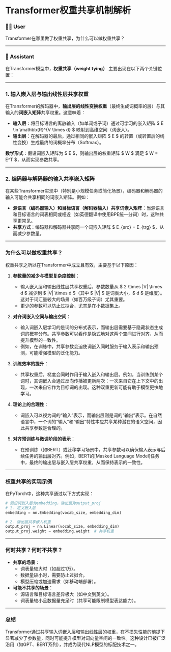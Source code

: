 # Transformer权重共享机制解析

### 🧑‍💻 User

Transformer在哪里做了权重共享，为什么可以做权重共享？

---

### 🤖 Assistant

在Transformer模型中，**权重共享（weight tying）** 主要出现在以下两个关键位置：

---

### 1. **输入嵌入层与输出线性层共享权重**
在Transformer的解码器中，**输出层的线性变换权重**（最终生成词概率的层）与其输入的**词嵌入矩阵**共享权重。这意味着：
- **输入层**：将目标语言的离散输入（如单词或子词）通过可学习的嵌入矩阵 $ E \in \mathbb{R}^{V \times d} $ 映射到高维空间（词嵌入）。
- **输出层**：在解码器的最后，通过相同的嵌入矩阵 $ E $ 的转置（或转置后的线性变换）生成最终的词概率分布（Softmax）。

**数学形式**：假设词嵌入矩阵为 $ E $，则输出层的权重矩阵 $ W $ 满足 $ W = E^T $，从而实现参数共享。

---

### 2. **编码器与解码器的输入共享嵌入矩阵**
在某些Transformer实现中（特别是小规模任务或简化场景），编码器和解码器的输入可能会共享相同的词嵌入矩阵。例如：
- **源语言（编码器输入）和目标语言（解码器输入）共享词嵌入矩阵**：当源语言和目标语言的词表相同或相近（如英德翻译中使用BPE统一分词）时，这种共享更常见。
- **共享方式**：编码器和解码器共享同一个词嵌入矩阵 $ E_{src} = E_{trg} $，从而减少参数量。

---

### **为什么可以做权重共享？**
权重共享之所以在Transformer中成立且有效，主要基于以下原因：

1. **参数量的减少与模型复杂度控制**：
   - 输入嵌入层和输出线性层共享权重后，参数数量从 $ 2 \times |V| \times d $ 减少到 $ |V| \times d $（其中 $ |V| $ 是词表大小，$ d $ 是维度）。这对于词汇量较大的场景（如百万级子词）尤其重要。
   - 更少的参数可以防止过拟合，尤其是在小数据集上。

2. **对齐词嵌入空间与输出空间**：
   - 输入词嵌入层学习的是词的分布式表示，而输出层需要基于隐藏状态生成词的概率分布。共享参数可以看作是隐式地对这两个空间进行对齐，从而提升模型的一致性。
   - 例如，在训练中，共享参数会迫使词嵌入同时服务于输入表示和输出预测，可能增强模型的泛化能力。

3. **训练效率的提升**：
   - 共享权重后，梯度会同时作用于输入嵌入和输出层。例如，当训练到某个词时，其词嵌入会通过反向传播被更新两次：一次来自它在上下文中的出现，一次来自它作为目标词的出现。这种双重更新可能有助于模型更快地学习。

4. **理论上的合理性**：
   - 词嵌入可以视为词的“输入”表示，而输出层则是词的“输出”表示。在自然语言中，一个词的“输入”和“输出”特性本应共享某种潜在的语义空间，因此共享参数是合理的。

5. **对齐预训练与微调阶段的表示**：
   - 在预训练（如BERT）或迁移学习场景中，共享参数可以确保输入表示与后续任务的输出层对齐。例如，BERT的[Masked Language Model]任务中，最终的输出层与嵌入层共享权重，从而保持表示的一致性。

---

### **权重共享的实现示例**
在PyTorch中，这种共享通过以下方式实现：
```python
# 假设词嵌入层为embedding，输出层为output_proj
# 1. 定义嵌入层
embedding = nn.Embedding(vocab_size, embedding_dim)

# 2. 输出层共享嵌入权重
output_proj = nn.Linear(vocab_size, embedding_dim)
output_proj.weight = embedding.weight  # 共享权重
```

---

### **何时共享？何时不共享？**
- **共享的场景**：
  - 词表量较大时（如超过1万）。
  - 数据量较小时，需要防止过拟合。
  - 模型压缩或加速需求（如移动端部署）。
- **可能不共享的场景**：
  - 源语言和目标语言差异极大（如中文到英文）。
  - 词表量较小且数据量充足时（共享可能限制模型表达能力）。

---

### **总结**
Transformer通过共享输入词嵌入层和输出线性层的权重，在不损失性能的前提下显著减少了参数量，同时可能提升模型对词向量空间的一致性。这种设计已被广泛沿用（如GPT、BERT系列），并成为现代NLP模型的标配技术之一。